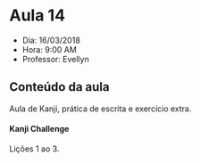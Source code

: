 # Aula 14

+ Dia: 16/03/2018
+ Hora: 9:00 AM
+ Professor: Evellyn

## Conteúdo da aula

Aula de Kanji, prática de escrita e exercício extra.

#### Kanji Challenge

Lições 1 ao 3.
